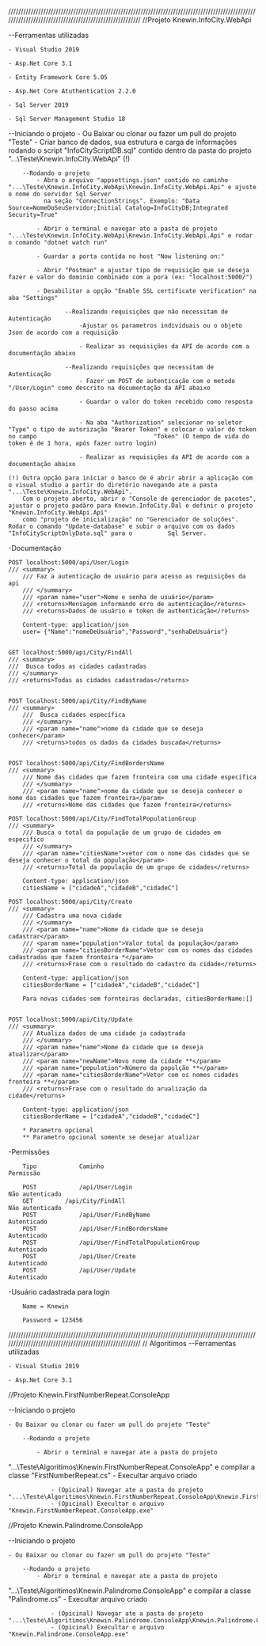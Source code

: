 ////////////////////////////////////////////////////////////////////////////////////////////////////////////////////////////////////////////////////////
//Projeto Knewin.InfoCity.WebApi


--Ferramentas utilizadas
	
	- Visual Studio 2019
	
	- Asp.Net Core 3.1
	
	- Entity Framework Core 5.05
	
	- Asp.Net Core Atuthentication 2.2.0
	
	- Sql Server 2019
	
	- Sql Server Management Studio 18

--Iniciando o projeto
	- Ou Baixar ou clonar ou fazer um pull do projeto "Teste"
	- Criar banco de dados, sua estrutura e carga de informações rodando o script "InfoCityScriptDB.sql" contido dentro da pasta do projeto "...\Teste\Knewin.InfoCity.WebApi" (!)
		
		--Rodando o projeto
			- Abra o arquivo "appsettings.json" contido no caminho "...\Teste\Knewin.InfoCity.WebApi\Knewin.InfoCity.WebApi.Api" e ajuste o nome do servidor Sql Server 
			  na seção "ConnectionStrings". Exemplo: "Data Source=NomeDoSeuServidor;Initial Catalog=InfoCityDB;Integrated Security=True"
			
			- Abrir o terminal e navegar ate a pasta do projeto "...\Teste\Knewin.InfoCity.WebApi\Knewin.InfoCity.WebApi.Api" e rodar o comando "dotnet watch run"
			
			- Guardar a porta contida no host "Now listening on:"
			
			- Abrir "Postman" e ajustar tipo de requisição que se deseja fazer e valor do dominio combinado com a pora (ex: "localhost:5000/") 
			
			- Desabilitar a opção "Enable SSL certificate verification" na aba "Settings"
					
					--Realizando requisições que não necessitam de Autenticação
						-Ajustar os parametros individuais ou o objeto Json de acordo com a requisição
						
						- Realizar as requisições da API de acordo com a documentação abaixo
					
					--Realizando requisições que necessitam de Autenticação
						- Fazer um POST de autenticação com o metodo "/User/Login" como descrito na documentação da API abaixo
						
						- Guardar o valor do token recebido como resposta do passo acima
						
						- Na aba "Authorization" selecionar no seletor "Type" o tipo de autorização "Bearer Token" e colocar o valor do token no campo           					   "Token" (O tempo de vida do token é de 1 hora, após fazer outro login) 
						
						- Realizar as requisições da API de acordo com a documentação abaixo
	
	(!) Outra opção para iniciar o banco de é abrir abrir a aplicação com o visual studio a partir do diretório navegando ate a pasta "...\Teste\Knewin.InfoCity.WebApi".
	    Com o projeto aberto, abrir o "Console de gerenciador de pacotes", ajustar o projeto padãro para Knewin.InfoCity.Dal e definir o projeto "Knewin.InfoCity.WebApi.Api" 
	    como "projeto de inicialização" no "Gerenciador de soluções". Rodar o comando "Update-database" e subir o arquivo com os dados "InfoCityScriptOnlyData.sql" para o 		    Sql Server.

-Documentação 

	POST localhost:5000/api/User/Login
	/// <summary>
        /// Faz a autenticação de usuário para acesso as requisições da api
        /// </summary>
        /// <param name="user">Nome e senha de usuário</param>
        /// <returns>Mensagem informando erro de autenticação</returns>
        /// <returns>Dados de usuário e token de authenticação</returns>
		
		Content-type: application/json
		user= {"Name":"nomeDeUsuário","Password","senhaDeUsuário"}


	GET localhost:5000/api/City/FindAll
	/// <summary>
	///  Busca todos as cidades cadastradas
	/// </summary>
	/// <returns>Todas as cidades cadastradas</returns>
	
	
	POST localhost:5000/api/City/FindByName
	/// <summary>
        ///  Busca cidades específica
        /// </summary>
        /// <param name="name">nome da cidade que se deseja conhecer</param>
        /// <returns>todos os dados da cidades buscada</returns>


	POST localhost:5000/api/City/FindBordersName
	/// <summary>
        /// Nome das cidades que fazem fronteira com uma cidade específica
        /// </summary>
        /// <param name="name">nome da cidade que se deseja conhecer o nome das cidades que fazem fronteira</param>
        /// <returns>Nome das cidades que fazem fronteira</returns>

	POST localhost:5000/api/City/FindTotalPopulationGroup
	/// <summary>
        /// Busca o total da população de um grupo de cidades em especifíco
        /// </summary>
        /// <param name="citiesName">vetor com o nome das cidades que se deseja conhecer o total da população</param>
        /// <returns>Total da população de um grupo de cidades</returns>
		
		Content-type: application/json
		citiesName = ["cidadeA","cidadeB","cidadeC"]

	POST localhost:5000/api/City/Create
	/// <summary>
        /// Cadastra uma nova cidade
        /// </summary>
        /// <param name="name">Nome da cidade que se deseja cadastrar</param>
        /// <param name="population">Valor total da população</param>
        /// <param name="citiesBorderName">Vetor com os nomes das cidades cadastradas que fazem fronteira *</param>
        /// <returns>Frase com o resultado do cadastro da cidade</returns>
		
		Content-type: application/json
		citiesBorderName = ["cidadeA","cidadeB","cidadeC"]
		
		Para novas cidades sem fornteiras declaradas, citiesBorderName:[]
		

	POST localhost:5000/api/City/Update
	/// <summary>
        /// Atualiza dados de uma cidade ja cadastrada
        /// </summary>
        /// <param name="name">Nome da cidade que se deseja atualizar</param>
        /// <param name="newName">Novo nome da cidade **</param>
        /// <param name="population">Número da populção **</param>
        /// <param name="citiesBorderName">Vetor com os nomes cidades fronteira **</param>
        /// <returns>Frase com o resultado do arualização da cidade</returns>
		
		Content-type: application/json
		citiesBorderName = ["cidadeA","cidadeB","cidadeC"]
		
		* Parametro opcional
		** Parametro opcional somente se desejar atualizar
		
		
-Permissões
		
		Tipo			Caminho											Permissão

		POST			/api/User/Login										Não autenticado
		GET			/api/City/FindAll									Não autenticado
		POST			/api/User/FindByName									Autenticado
		POST			/api/User/FindBordersName								Autenticado
		POST			/api/User/FindTotalPopulationGroup							Autenticado
		POST			/api/User/Create									Autenticado
		POST			/api/User/Update									Autenticado
		
		
-Usuário cadastrada para login
		
		Name = Knewin
		
		Password = 123456
		
		
////////////////////////////////////////////////////////////////////////////////////////////////////////////////////////////////////////////////////////
// Algoritimos
   --Ferramentas utilizadas
	
	- Visual Studio 2019
	
	- Asp.Net Core 3.1
	

//Projeto Knewin.FirstNumberRepeat.ConsoleApp

--Iniciando o projeto
	
	- Ou Baixar ou clonar ou fazer um pull do projeto "Teste"
		
		--Rodando o projeto
			
			- Abrir o terminal e navegar ate a pasta do projeto
 "...\Teste\Algoritimos\Knewin.FirstNumberRepeat.ConsoleApp" e compilar a classe "FirstNumberRepeat.cs"
			- Execultar arquivo criado
				
				- (Opicinal) Navegar ate a pasta do projeto 			  		"...\Teste\Algoritimos\Knewin.FirstNumberRepeat.ConsoleApp\Knewin.FirstNumberRepeat.ConsoleApp\bin\Release\netcoreapp3.1"
				- (Opicinal) Execultar o arquivo "Knewin.FirstNumberRepeat.ConsoleApp.exe"

				
				

//Projeto Knewin.Palindrome.ConsoleApp

--Iniciando o projeto
	
	- Ou Baixar ou clonar ou fazer um pull do projeto "Teste"
		
		--Rodando o projeto
			- Abrir o terminal e navegar ate a pasta do projeto 
"...\Teste\Algoritimos\Knewin.Palindrome.ConsoleApp" e compilar a classe  "Palindrome.cs"
			- Execultar arquivo criado
				
				- (Opicinal) Navegar ate a pasta do projeto   	"...\Teste\Algoritimos\Knewin.Palindrome.ConsoleApp\Knewin.Palindrome.ConsoleApp\bin\Release\netcoreapp3.1"
				- (Opicinal) Execultar o arquivo "Knewin.Palindrome.ConsoleApp.exe"
				


